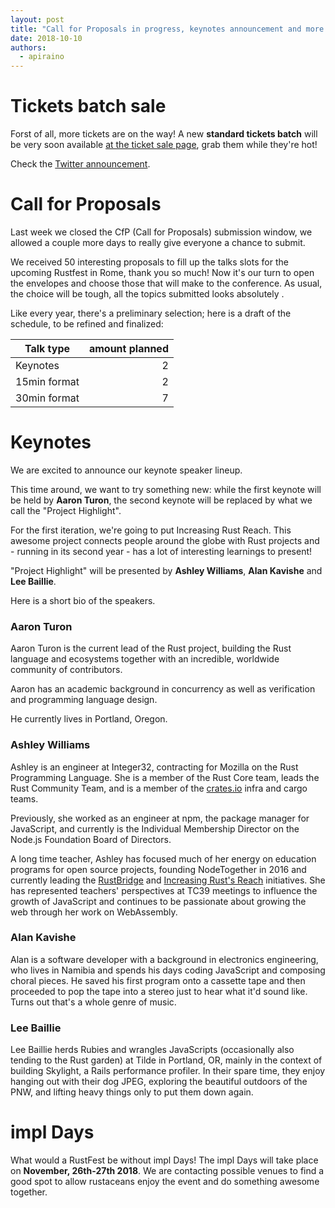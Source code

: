 ```yaml
---
layout: post
title: "Call for Proposals in progress, keynotes announcement and more tickets!"
date: 2018-10-10
authors:
  - apiraino
---
```


# Tickets batch sale

Forst of all, more tickets are on the way! A new <strong>standard tickets batch</strong> will be very soon available <a href="https://ti.to/asquera-event-ug/rustfest-rome-2018" target="_blank">at the ticket sale page</a>, grab them while they're hot!

Check the <a href="https://twitter.com/RustFest/status/1049932457888440320" target="_blank">Twitter announcement</a>.

# Call for Proposals

Last week we closed the CfP (Call for Proposals) submission window, we allowed a couple more days to really give everyone a chance to submit.

We received 50 interesting proposals to fill up the talks slots for the upcoming Rustfest in Rome, thank you so much! Now it's our turn to open the envelopes and choose those that will make to the conference. As usual, the choice will be tough, all the topics submitted looks absolutely .

Like every year, there's a preliminary selection; here is a draft of the schedule, to be refined and finalized:

| Talk type     | amount planned |
| ------------- | --------------:|
| Keynotes      | 2              |
| 15min format  | 2              |
| 30min format  | 7              |

# Keynotes

We are excited to announce our keynote speaker lineup.

This time around, we want to try something new: while the first keynote will be held by <strong>Aaron Turon</strong>,
the second keynote will be replaced by what we call the "Project Highlight".

For the first iteration, we're going to put Increasing Rust Reach. This awesome project connects people around the globe
with Rust projects and - running in its second year - has a lot of interesting learnings to present!

"Project Highlight" will be presented by <strong>Ashley Williams</strong>, <strong>Alan Kavishe</strong> and <strong>Lee
Baillie</strong>.

Here is a short bio of the speakers.

### Aaron Turon

Aaron Turon is the current lead of the Rust project, building the Rust language and ecosystems together with an
incredible, worldwide community of contributors.

Aaron has an academic background in concurrency as well as verification and programming language design.

He currently lives in Portland, Oregon.

### Ashley Williams

Ashley is an engineer at Integer32, contracting for Mozilla on the Rust Programming Language. She is a member of the
Rust Core team, leads the Rust Community Team, and is a member of the [crates.io](https://crates.io) infra and cargo
teams.

Previously, she worked as an engineer at npm, the package manager for JavaScript, and currently is the Individual
Membership Director on the Node.js Foundation Board of Directors.

A long time teacher, Ashley has focused much of her energy on education programs for open source projects, founding
NodeTogether in 2016 and currently leading the [RustBridge](https://rustbridge.github.io) and [Increasing Rust's Reach](http://reach.rust-lang.org) initiatives. She has represented
teachers' perspectives at TC39 meetings to influence the growth of JavaScript and continues to be passionate about
growing the web through her work on WebAssembly.

### Alan Kavishe

Alan is a software developer with a background in electronics engineering, who lives in Namibia and spends his days
coding JavaScript and composing choral pieces. He saved his first program onto a cassette tape and then proceeded to pop
the tape into a stereo just to hear what it'd sound like. Turns out that's a whole genre of music.

### Lee Baillie

Lee Baillie herds Rubies and wrangles JavaScripts (occasionally also tending to the Rust garden) at Tilde in Portland,
OR, mainly in the context of building Skylight, a Rails performance profiler. In their spare time, they enjoy hanging
out with their dog JPEG, exploring the beautiful outdoors of the PNW, and lifting heavy things only to put them down
again.

# impl Days

What would a RustFest be without impl Days! The impl Days will take place on <strong>November, 26th-27th
2018</strong>. We are contacting possible venues to find a good spot to allow rustaceans enjoy the event and do
something awesome together.
